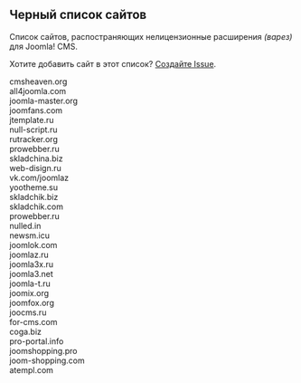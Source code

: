 ## Черный список сайтов
Список сайтов, распостраняющих нелицензионные расширения *(варез)* для Joomla! CMS.

Хотите добавить сайт в этот список? [Создайте Issue](https://github.com/RUJL/rujl.github.io/issues/new?template=blacklist.md).

cmsheaven.org  
all4joomla.com  
joomla-master.org  
joomfans.com  
jtemplate.ru  
null-script.ru  
rutracker.org  
prowebber.ru  
skladchina.biz  
web-disign.ru  
vk.com/joomlaz  
yootheme.su  
skladchik.biz  
skladchik.com  
prowebber.ru  
nulled.in  
newsm.icu  
joomlok.com  
joomlaz.ru  
joomla3x.ru  
joomla3.net  
joomla-t.ru  
joomix.org  
joomfox.org  
joocms.ru  
for-cms.com  
coga.biz  
pro-portal.info  
joomshopping.pro  
joom-shopping.com  
atempl.com  
